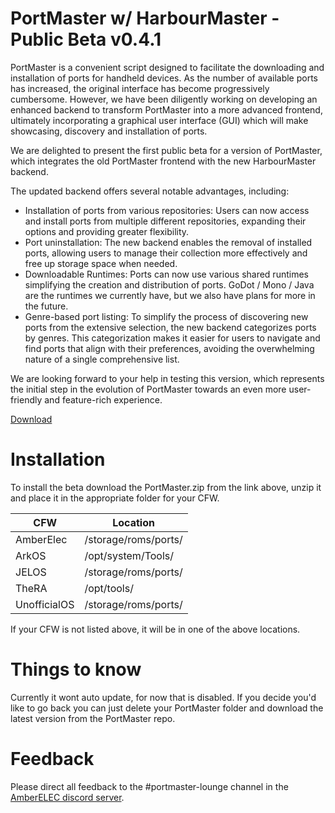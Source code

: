 # PortMaster w/ HarbourMaster - Public Beta v0.4.1

PortMaster is a convenient script designed to facilitate the downloading and installation of ports for handheld devices. As the number of available ports has increased, the original interface has become progressively cumbersome. However, we have been diligently working on developing an enhanced backend to transform PortMaster into a more advanced frontend, ultimately incorporating a graphical user interface (GUI) which will make showcasing, discovery and installation of ports.

We are delighted to present the first public beta for a version of PortMaster, which integrates the old PortMaster frontend with the new HarbourMaster backend.

The updated backend offers several notable advantages, including:

- Installation of ports from various repositories: Users can now access and install ports from multiple different repositories, expanding their options and providing greater flexibility.
- Port uninstallation: The new backend enables the removal of installed ports, allowing users to manage their collection more effectively and free up storage space when needed.
- Downloadable Runtimes: Ports can now use various shared runtimes simplifying the creation and distribution of ports. GoDot / Mono / Java are the runtimes we currently have, but we also have plans for more in the future.
- Genre-based port listing: To simplify the process of discovering new ports from the extensive selection, the new backend categorizes ports by genres. This categorization makes it easier for users to navigate and find ports that align with their preferences, avoiding the overwhelming nature of a single comprehensive list.

We are looking forward to your help in testing this version, which represents the initial step in the evolution of PortMaster towards an even more user-friendly and feature-rich experience.


[Download](https://github.com/kloptops/harbourmaster/releases/latest)

# Installation

To install the beta download the PortMaster.zip from the link above, unzip it and place it in the appropriate folder for your CFW.

| CFW          | Location               |
|--------------|------------------------|
| AmberElec    | /storage/roms/ports/   |
| ArkOS        | /opt/system/Tools/     |
| JELOS        | /storage/roms/ports/   |
| TheRA        | /opt/tools/            |
| UnofficialOS | /storage/roms/ports/   |

If your CFW is not listed above, it will be in one of the above locations.

# Things to know

Currently it wont auto update, for now that is disabled. If you decide you'd like to go back you can just delete your PortMaster folder and download the latest version from the PortMaster repo.

# Feedback

Please direct all feedback to the #portmaster-lounge channel in the [AmberELEC discord server](https://discord.com/invite/R9Er7hkRMe).
